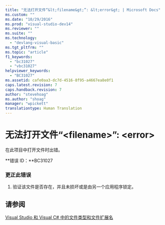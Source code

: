 ```yaml
---
title: "无法打开文件“&lt;filename&gt;”: &lt;error&gt; | Microsoft Docs"
ms.custom: ""
ms.date: "10/29/2016"
ms.prod: "visual-studio-dev14"
ms.reviewer: ""
ms.suite: ""
ms.technology: 
  - "devlang-visual-basic"
ms.tgt_pltfrm: ""
ms.topic: "article"
f1_keywords: 
  - "bc31027"
  - "vbc31027"
helpviewer_keywords: 
  - "BC31027"
ms.assetid: cafe0aa3-dc7d-4516-8f95-a4667ea8e0f1
caps.latest.revision: 7
caps.handback.revision: 7
author: "stevehoag"
ms.author: "shoag"
manager: "wpickett"
translationtype: Human Translation
---
```

# 无法打开文件“&lt;filename&gt;”: &lt;error&gt;
在此项目中打开文件时出错。  
  
 **错误 ID：**BC31027  
  
### 更正此错误  
  
1.  验证该文件是否存在，并且未损坏或是由另一个应用程序锁定。  
  
## 请参阅  
 [Visual Studio 和 Visual C\# 中的文件类型和文件扩展名](http://msdn.microsoft.com/zh-cn/f793852c-da06-4d52-a826-65f635844772)